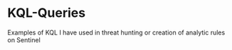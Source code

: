 # KQL-Queries
Examples of KQL I have used in threat hunting or creation of analytic rules on Sentinel
